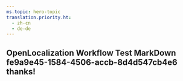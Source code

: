 ```yaml
---
ms.topic: hero-topic
translation.priority.ht: 
  - zh-cn
  - de-de
---
```

## OpenLocalization Workflow Test MarkDown fe9a9e45-1584-4506-accb-8d4d547cb4e6 thanks!
